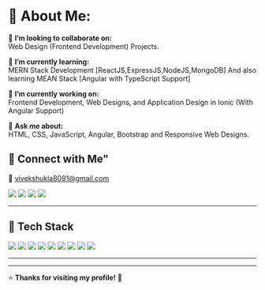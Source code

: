 <h1 align="left">💫 About Me:</h1>


🤝 **I’m looking to collaborate on:**  
Web Design (Frontend Development) Projects.


🌱 **I’m currently learning:**  
MERN Stack Development [ReactJS,ExpressJS,NodeJS,MongoDB] And also learning MEAN Stack [Angular with TypeScript Support]


🔭 **I’m currently working on:**  
Frontend Development, Web Designs, and Application Design in Ionic (With Angular Support)  


💬 **Ask me about:**  
HTML, CSS, JavaScript, Angular, Bootstrap and Responsive Web Designs. 



## 📢 Connect with Me"

📧 [vivekshukla8091@gmail.com](mailto:vivekshukla8091@gmail.com)

<p align="left">
  <a href="https://x.com/vivek_shuk10984" target="_blank"><img src="https://img.shields.io/badge/Twitter-1DA1F2?style=for-the-badge&logo=twitter&logoColor=white"></a>
  <a href="https://www.instagram.com/vivek_shukla_9901/" target="_blank"><img src="https://img.shields.io/badge/Instagram-E4405F?style=for-the-badge&logo=instagram&logoColor=white"></a>
  <a href="https://www.linkedin.com/in/vivek-shukla-b26966276/" target="_blank"><img src="https://img.shields.io/badge/LinkedIn-0077B5?style=for-the-badge&logo=linkedin&logoColor=white"></a>
  <a href="https://github.com/vivek8091" target="_blank"><img src="https://img.shields.io/badge/GitHub-181717?style=for-the-badge&logo=github&logoColor=white"></a>
</p>

---

## 📌 Tech Stack

<p align="left">
  <img src="https://img.shields.io/badge/JavaScript-F7DF1E?style=for-the-badge&logo=javascript&logoColor=black">
  <img src="https://img.shields.io/badge/React-61DAFB?style=for-the-badge&logo=react&logoColor=black">
  <img src="https://img.shields.io/badge/Angular-DD0031?style=for-the-badge&logo=angular&logoColor=white">
  <img src="https://img.shields.io/badge/Node.js-339933?style=for-the-badge&logo=nodedotjs&logoColor=white">
  <img src="https://img.shields.io/badge/MongoDB-47A248?style=for-the-badge&logo=mongodb&logoColor=white">
  <img src="https://img.shields.io/badge/Express.js-000000?style=for-the-badge&logo=express&logoColor=white">
  <img src="https://img.shields.io/badge/HTML5-E34F26?style=for-the-badge&logo=html5&logoColor=white">
  <img src="https://img.shields.io/badge/CSS3-1572B6?style=for-the-badge&logo=css3&logoColor=white">
  <img src="https://img.shields.io/badge/Bootstrap-7952B3?style=for-the-badge&logo=bootstrap&logoColor=white">
</p>

---

---

⭐️ **Thanks for visiting my profile!** 🚀 
